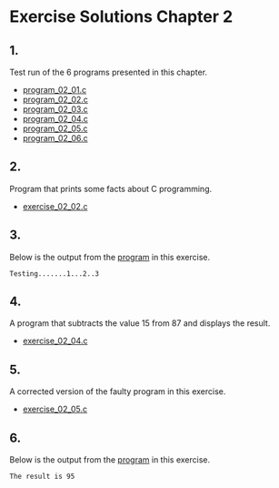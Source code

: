 # Exercise Solutions Chapter 2 #
## 1. ##
Test run of the 6 programs presented in this chapter.  
- [program_02_01.c](Exercise_01/Program_02_01/program_02_01.c)  
- [program_02_02.c](Exercise_01/Program_02_02/program_02_02.c)  
- [program_02_03.c](Exercise_01/Program_02_03/program_02_03.c)  
- [program_02_04.c](Exercise_01/Program_02_04/program_02_04.c)  
- [program_02_05.c](Exercise_01/Program_02_05/program_02_05.c)  
- [program_02_06.c](Exercise_01/Program_02_06/program_02_06.c)  

## 2. ##
Program that prints some facts about C programming.  
- [exercise_02_02.c](Exercise_02/exercise_02_02.c)

## 3. ##
Below is the output from the [program](Exercise_03/exercise_02_03.c) in this exercise.  
```  
Testing.......1...2..3
```  

## 4. ##
A program that subtracts the value 15 from 87 and displays the result.  
- [exercise_02_04.c](Exercise_04/exercise_02_04.c)

## 5. ##
A corrected version of the faulty program in this exercise.  
- [exercise_02_05.c](Exercise_05/exercise_02_05.c)  

## 6. ##
Below is the output from the [program](Exercise_06/exercise_02_06.c) in this exercise.  
```  
The result is 95
```
